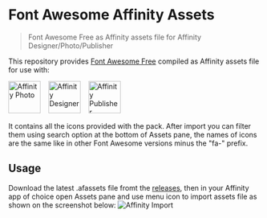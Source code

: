 # Font Awesome Affinity Assets
> Font Awesome Free as Affinity assets file for Affinity Designer/Photo/Publisher

This repository provides [Font Awesome Free](https://github.com/FortAwesome/Font-Awesome) compiled as Affinity assets file for use with:

[<img src="https://cdn.serif.com/affinity/img/global/logos/affinity-photo-dark-landscape-090520190839.svg" alt="Affinity Photo" height="64px">](https://affinity.serif.com/en-us/photo/)&nbsp;&nbsp;&nbsp;&nbsp;[<img src="https://cdn.serif.com/affinity/img/global/logos/affinity-designer-dark-landscape-090520190839.svg" alt="Affinity Designer" height="64px">](https://affinity.serif.com/en-us/designer/)&nbsp;&nbsp;&nbsp;&nbsp;[<img src="https://cdn.serif.com/affinity/img/global/logos/affinity-publisher-dark-landscape-090520190839.svg" alt="Affinity Publisher" height="64px">](https://affinity.serif.com/en-us/publisher/) 

It contains all the icons provided with the pack. After import you can filter them using search option at the bottom of Assets pane, the names of icons are the same like in other Font Awesome versions minus the "fa-" prefix.

## Usage
Download the latest .afassets file fromt the [releases](https://github.com/B4rt0/Font-Awesome-Affinity-Assets/releases), then in your Affinity app of choice open Assets pane and use menu icon to import assets file as shown on the screenshot below:
<img src="https://i.imgur.com/YgbmBur.png" alt="Affinity Import" />
